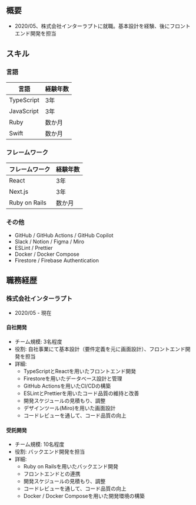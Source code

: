 ## 概要

- 2020/05、株式会社インターラプトに就職。基本設計を経験、後にフロントエンド開発を担当

## スキル

### 言語

| 言語 | 経験年数 |
| ---- | ---- |
| TypeScript | 3年 |
| JavaScript | 3年 |
| Ruby | 数か月 |
| Swift | 数か月 |

### フレームワーク

| フレームワーク | 経験年数 |
| ---- | ---- |
| React | 3年 |
| Next.js | 3年 |
| Ruby on Rails | 数か月 |

### その他

- GitHub / GitHub Actions / GitHub Copilot
- Slack / Notion / Figma / Miro
- ESLint / Prettier
- Docker / Docker Compose
- Firestore / Firebase Authentication

## 職務経歴

### 株式会社インターラプト

- 2020/05 - 現在

#### 自社開発

- チーム規模: 3名程度
- 役割: 自社事業にて基本設計（要件定義を元に画面設計）、フロントエンド開発を担当
- 詳細:
  - TypeScriptとReactを用いたフロントエンド開発
  - Firestoreを用いたデータベース設計と管理
  - GitHub Actionsを用いたCI/CDの構築
  - ESLintとPrettierを用いたコード品質の維持と改善
  - 開発スケジュールの見積もり、調整
  - デザインツール(Miro)を用いた画面設計
  - コードレビューを通して、コード品質の向上

#### 受託開発

- チーム規模: 10名程度
- 役割: バックエンド開発を担当
- 詳細:
  - Ruby on Railsを用いたバックエンド開発
  - フロントエンドとの連携
  - 開発スケジュールの見積もり、調整
  - コードレビューを通して、コード品質の向上
  - Docker / Docker Composeを用いた開発環境の構築
